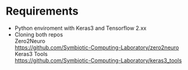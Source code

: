 # Requirements
- Python enviroment with Keras3 and Tensorflow 2.xx
- Cloning both repos  
  Zero2Neuro  
  https://github.com/Symbiotic-Computing-Laboratory/zero2neuro  
  Keras3 Tools  
  https://github.com/Symbiotic-Computing-Laboratory/keras3_tools  
